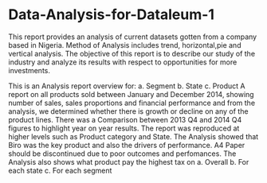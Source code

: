 # Data-Analysis-for-Dataleum-1
This report provides an analysis of current datasets
gotten from a company based in Nigeria. Method of
Analysis includes trend, horizontal,pie and vertical
analysis. The objective of this report is to describe
our study of the industry and analyze its results with
respect to opportunities for more investments.

This is an Analysis report overview for:
a. Segment
b. State
c. Product
A report on all products sold between January and December 2014, showing number of
sales, sales proportions and financial performance and from the analysis, we determined
whether there is growth or decline on any of the product lines.
There was a Comparison between 2013 Q4 and 2014 Q4 figures to highlight year on year
results. The report was reproduced at higher levels such as Product category and State.
The Analysis showed that Biro was the key product and also the drivers of performance.
A4 Paper should be discontinued due to poor outcomes and perfomances.
The Analysis also shows what product pay the highest tax on
a. Overall
b. For each state
c. For each segment
